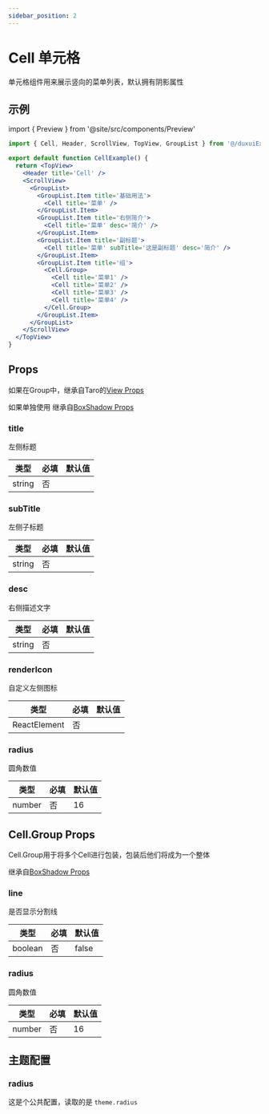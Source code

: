 ```yaml
---
sidebar_position: 2
---
```


# Cell 单元格

单元格组件用来展示竖向的菜单列表，默认拥有阴影属性

## 示例

import { Preview } from '@site/src/components/Preview'

<Preview name='Cell' />

```jsx
import { Cell, Header, ScrollView, TopView, GroupList } from '@/duxuiExample'

export default function CellExample() {
  return <TopView>
    <Header title='Cell' />
    <ScrollView>
      <GroupList>
        <GroupList.Item title='基础用法'>
          <Cell title='菜单' />
        </GroupList.Item>
        <GroupList.Item title='右侧简介'>
          <Cell title='菜单' desc='简介' />
        </GroupList.Item>
        <GroupList.Item title='副标题'>
          <Cell title='菜单' subTitle='这是副标题' desc='简介' />
        </GroupList.Item>
        <GroupList.Item title='组'>
          <Cell.Group>
            <Cell title='菜单1' />
            <Cell title='菜单2' />
            <Cell title='菜单3' />
            <Cell title='菜单4' />
          </Cell.Group>
        </GroupList.Item>
      </GroupList>
    </ScrollView>
  </TopView>
}
```

## Props

如果在Group中，继承自Taro的[View Props](https://nervjs.github.io/taro-docs/docs/components/viewContainer/view#viewprops)

如果单独使用 继承自[BoxShadow Props](BoxShadow)

### title

左侧标题

| 类型 | 必填 | 默认值 |
| ---- | -------- | ------- |
| string | 否 |  |

### subTitle

左侧子标题

| 类型 | 必填 | 默认值 |
| ---- | -------- | ------- |
| string | 否 |  |

### desc

右侧描述文字

| 类型 | 必填 | 默认值 |
| ---- | -------- | ------- |
| string | 否 |  |

### renderIcon

自定义左侧图标

| 类型 | 必填 | 默认值 |
| ---- | -------- | ------- |
| ReactElement | 否 |  |

### radius

圆角数值

| 类型 | 必填 | 默认值 |
| ---- | -------- | ------- |
| number | 否 | 16 |

## Cell.Group Props

Cell.Group用于将多个Cell进行包装，包装后他们将成为一个整体

继承自[BoxShadow Props](BoxShadow)

### line

是否显示分割线

| 类型 | 必填 | 默认值 |
| ---- | -------- | ------- |
| boolean | 否 | false |

### radius

圆角数值

| 类型 | 必填 | 默认值 |
| ---- | -------- | ------- |
| number | 否 | 16 |

## 主题配置

### radius

这是个公共配置，读取的是 `theme.radius`
